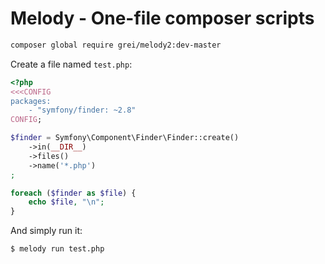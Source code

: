 Melody - One-file composer scripts
==================================

```bash
composer global require grei/melody2:dev-master
```

Create a file named `test.php`:

```php
<?php
<<<CONFIG
packages:
    - "symfony/finder: ~2.8"
CONFIG;

$finder = Symfony\Component\Finder\Finder::create()
    ->in(__DIR__)
    ->files()
    ->name('*.php')
;

foreach ($finder as $file) {
    echo $file, "\n";
}
```

And simply run it:

```bash
$ melody run test.php
```
